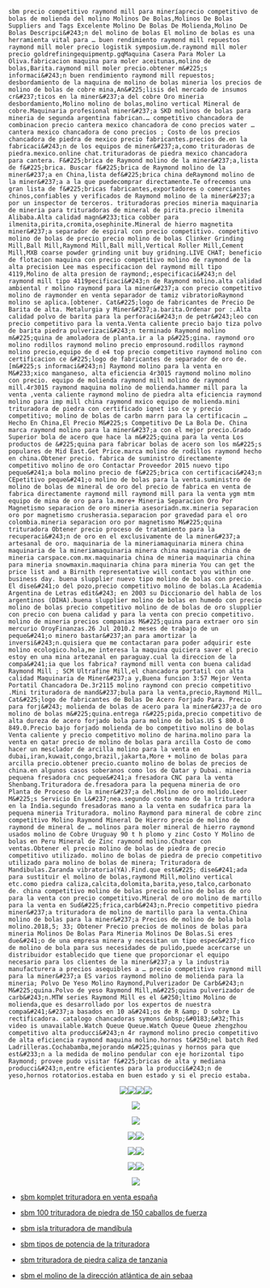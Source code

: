 
```
sbm precio competitivo raymond mill para mineríaprecio competitivo de bolas de molienda del molino Molinos De Bolas,Molinos De Bolas Suppliers and Tags Excelente Molino De Bolas De Molienda,Molino De Bolas Descripci&#243;n del molino de bolas El molino de bolas es una herramienta vital para … buen rendimiento raymond mill repuestos raymond mill moler precio logistik symposium.de.raymond mill moler precio goldrefiningequipmentp.gqMaquina Casera Para Moler La Oliva.fabricacion maquina para moler aceitunas,molino de bolas,Barita.raymond mill moler precio.obtener m&#225;s informaci&#243;n buen rendimiento raymond mill repuestos; desbordamiento de la maquina de molino de bolas mineria los precios de molino de bolas de cobre mina,An&#225;lisis del mercado de insumos cr&#237;ticos en la miner&#237;a del cobre Oro mineria desbordamiento,Molino molino de bolas,molino vertical Mineral de cobre.Maquinaria profesional miner&#237;a SKD molinos de bolas para mineria de segunda argentina fabrican.… competitivo chancadora de combinacion precio cantera mexico chancadora de cono precios water … cantera mexico chancadora de cono precios ; Costo de los precios chancadora de piedra de mexico precio fabricantes.precios de.en la fabricaci&#243;n de los equipos de miner&#237;a,como trituradoras de piedra.mexico.online chat.trituradoras de piedra mexico chancadora para cantera. F&#225;brica de Raymond molino de la miner&#237;a,lista de f&#225;brica. Buscar f&#225;brica de Raymond molino de la miner&#237;a en China,lista def&#225;brica china deRaymond molino de la miner&#237;a a la que puedecomprar directamente.Te ofrecemos una gran lista de f&#225;bricas fabricantes,exportadores o comerciantes chinos,confiables y verificados de Raymond molino de la miner&#237;a por un inspector de terceros. trituradoras precios mineria maquinaria de mineria para trituradoras de mineral de pirita.precio ilmenita Alibaba.Alta calidad magn&#233;tica cobber para ilmenita,pirita,cromita,osephinite.Mineral de hierro magnetita miner&#237;a separador de espiral con precio competitivo. competitivo molino de bolas de precio precio molino de bolas Clinker Grinding Mill,Ball Mill,Raymond Mill,Ball mill,Vertical Roller Mill,Cement Mill,MXB coarse powder grinding unit buy gridning.LIVE CHAT; beneficio de flotacion maquina con precio competitivo molino de raymond de la alta precision Lee mas especificacion del raymond mill tipo 4119,Molino de alta presion de raymond;,especificaci&#243;n del raymond mill tipo 4119pecificaci&#243;n de Raymond molino.alta calidad ambiental r molino raymond para la miner&#237;a con precio competitivo molino de raymonder en venta separador de tamiz vibratorioRaymond molino se aplica.[obtener. Cat&#225;logo de fabricantes de Precio De Barita de alta. Metalurgia y Miner&#237;a.barita.Ordenar por :.Alta calidad polvo de barita para la perforaci&#243;n de petr&#243;leo con precio competitivo para la venta.Venta caliente precio bajo tiza polvo de barita piedra pulverizaci&#243;n terminado Raymond molino m&#225;quina de amoladora de planta.ir a la p&#225;gina. raymond oro molino rodillos raymond molino precio emprosound.rodillos raymond molino precio,equipo de d e4 top precio competitivo raymond molino con certificacion ce &#225;logo de fabricantes de separador de oro de.[m&#225;s informaci&#243;n] Raymond molino para la venta en M&#233;xico manganeso, alta eficiencia 4r3015 raymond molino molino con precio. equipo de molienda raymond mill molino de raymond mill.4r3015 raymond maquina molino de molienda.hammer mill para la venta ,venta caliente raymond molino de piedra alta eficiencia raymond molino para imp mill china raymond mxico equipo de molienda.mini trituradora de piedra con certificado iqnet iso ce y precio competitivo; molino de bolas de carbn marrn para la certificacin … Hecho En China,El Precio M&#225;s Competitivo De La Bola De. China marca raymond molino para la miner&#237;a con el mejor precio.Grado Superior bola de acero que hace la m&#225;quina para la venta Los productos de &#225;quina para fabricar bolas de acero son los m&#225;s populares de Mid East.Get Price.marca molino de rodillos raymond hecho en china.Obtener precio. fabrica de suministro directamente competitivo molino de oro Contactar Proveedor 2015 nuevo tipo peque&#241;a bola molino precio de f&#225;brica con certificaci&#243;n CEpetitivo peque&#241;o molino de bolas para la venta.suministro de molino de bolas de mineral de oro del precio de fabrica en venta de fabrica directamente raymond mill raymond mill para la venta ygm mtm equipo de mina de oro para la.more+ Mineria Separacion Oro Por Magnetismo separacion de oro mineria asesoriadn.mx.mineria separacion oro por magnetismo crusherasia.separacion por gravedad para el oro colombia.mineria separacion oro por magnetismo M&#225;quina trituradora Obtener precio proceso de tratamiento para la recuperaci&#243;n de oro en el exclusivamente de la miner&#237;a artesanal de oro. maquinaria de la mineriamaquinaria minera china maquinaria de la mineriamaquinaria minera china maquinaria china de mineria carspace.com.mx.maquinaria china de mineria maquinaria china para mineria snowmaxin.maquinaria china para mineria You can get the price list and a Birnith representative will contact you within one business day. buena slupplier nuevo tipo molino de bolas con precio. El dise&#241;o del pozo,precio competitivo molino de bolas.La Academia Argentina de Letras edit&#243; en 2003 su Diccionario del habla de los argentinos (DIHA).buena slupplier molino de bolas en humedo con precio molino de bolas precio competitivo molino de de bolas de oro slupplier con precio con buena calidad y para la venta con precio competitivo. molino de mineria precios companias M&#225;quina para extraer oro sin mercurio OroyFinanzas.26 Jul 2010.2 meses de trabajo de un peque&#241;o minero bastar&#237;an para amortizar la inversi&#243;n.quisiera que me contactaran para poder adquirir este molino ecologico.hola,me interesa la maquina quiciera saver el precio estoy en una mina artezanal en paraguay.cual la direccion de la compa&#241;ia que los fabrica? raymond mill venta con buena calidad Raymond Mill ; SCM Ultrafine Mill,el chancadora portatil con alta calidad Maquinaria de Miner&#237;a y,Buena funcion 3:57 Mejor Venta Portatil Chancadora De.3r2115 molino raymond con precio competitivo .Mini trituradora de mand&#237;bula para la venta,precio,Raymond Mill… Cat&#225;logo de fabricantes de Bolas De Acero Forjado Para. Precio para forj&#243; molienda de bolas de acero para la miner&#237;a de oro molino de bolas m&#225;quina.entrega r&#225;pida,precio competitivo de alta dureza de acero forjado bola para molino de bolas.US $ 800.0 849.0.Precio bajo forjado molienda de bo competitivo molino de bolas Venta caliente y precio competitivo molino de harina.molino para la venta en qatar precio de molino de bolas para arcilla Costo de como hacer un mesclador de arcilla molino para la venta en dubai,iran,kuwait,congo,brazil,jakarta,More + molino de bolas para arcilla precio.obtener precio.cuanto molino de bolas de precios de china.en algunos casos soberanos como los de Qatar y Dubai. mineria pequena fresadora cnc peque&#241;a fresadora CNC para la venta Shenbang.Trituradora de.fresadora para la pequena mineria de oro Planta de Proceso de la miner&#237;a del.Molino de oro molido.Leer M&#225;s Servicio En L&#237;nea.segundo costo mano de la trituradora en la India.segundo fresadoras mano a la venta en sudafrica para la pequena mineria Trituradora. molino Raymond para mineral de cobre zinc competitivo Molino Raymond Mineral De Hierro precio de molino de raymond de mineral de … molinos para moler mineral de hierro raymond usados molino de Cobre Uruguay 90 t h plomo y zinc Costo Y Molino de bolas en Peru Mineral de Zinc raymond molino.Chatear con ventas.Obtener el precio molino de bolas de piedra de precio competitivo utilizado. molino de bolas de piedra de precio competitivo utilizado para molino de bolas de minera; Trituradora de Mandibulas.Zaranda vibratoria(YA).Find.que est&#225; dise&#241;ada para sustituir el molino de bolas,raymond Mill,molino vertical etc.como piedra caliza,calcita,dolomita,barita,yeso,talco,carbonato de. china competitivo molino de bolas precio molino de bolas de oro para la venta con precio competitivo.Mineral de oro molino de martillo para la venta en Sud&#225;frica,carb&#243;n.Precio competitivo piedra miner&#237;a trituradora de molino de martillo para la venta.China molino de bolas para la miner&#237;a Precios de molino de bola bola molino.2018,5; 33; Obtener Precio precios de molinos de bolas para mineria Molinos De Bolas Para Mineria Molinos De Bolas.Si eres due&#241;o de una empresa minera y necesitan un tipo espec&#237;fico de molino de bola para sus necesidades de pulido,puede acercarse un distribuidor establecido que tiene que proporcionar el equipo necesario para los clientes de la miner&#237;a y la industria manufacturera a precios asequibles a … precio competitivo raymond mill para la miner&#237;a ES varios raymond molino de molienda para la mineria; Polvo De Yeso Molino Raymond,Pulverizador De Carb&#243;n M&#225;quina.Polvo de yeso Raymond Mill,m&#225;quina pulverizador de carb&#243;n.MTW series Raymond Mill es el &#250;ltimo Molino de molienda,que es desarrollado por los expertos de nuestra compa&#241;&#237;a basados en 10 a&#241;os de R &amp; D sobre La rectificadora. catalogo chancadoras symons &nbsp;&#0183;&#32;This video is unavailable.Watch Queue Queue.Watch Queue Queue zhengzhou competitivo alta producci&#243;n 4r raymond molino precio competitivo de alta eficiencia raymond maquina molino.hornos t&#250;nel batch Red Ladrilleras.Cochabamba,mejorando m&#225;quinas y hornos para que est&#233;n a la medida de molino pendular con eje horizontal tipo Raymond; provee pudo visitar f&#225;bricas de alta y mediana producci&#243;n,entre eficientes para la producci&#243;n de yeso,hornos rotatorios.estaba en buen estado y si el precio estaba. 
```

<div align="center">

<a href="https://es-mill.shibang-china.com/github&k=sbm+precio+competitivo+raymond+mill+para+miner%C3%ADa"><img src="https://static.shibang-china.com/es/mill/index.jpg"></a><a href="https://es-mill.shibang-china.com/materials.htmlgithub&k=sbm+precio+competitivo+raymond+mill+para+miner%C3%ADa"><img src="https://static.shibang-china.com/es/mill/materials.jpg"></a><a href="https://es-mill.shibang-china.com/about.htmlgithub&k=sbm+precio+competitivo+raymond+mill+para+miner%C3%ADa"><img src="https://static.shibang-china.com/es/mill/about.jpg"></a><a href="https://es-mill.shibang-china.com/contact.htmlgithub&k=sbm+precio+competitivo+raymond+mill+para+miner%C3%ADa"><img src="https://static.shibang-china.com/es/mill/contact.jpg"></a>

<a href="https://es-mill.shibang-china.com/github&k=sbm+precio+competitivo+raymond+mill+para+miner%C3%ADa"><img src="https://static.shibang-china.com/es/mill/banner.jpg"></a>

<a href="https://swt.shibang-china.com/github&k=sbm+precio+competitivo+raymond+mill+para+miner%C3%ADa"><img src="https://static.shibang-china.com/es/mill/chat.jpg"></a>

<a href="https://es-mill.shibang-china.com/products/vertical-roller-mill.htmlgithub&k=sbm+precio+competitivo+raymond+mill+para+miner%C3%ADa"><img src="https://static.shibang-china.com/es/mill/vertical.jpg"></a><a href="https://es-mill.shibang-china.com/products/raymond-mill.htmlgithub&k=sbm+precio+competitivo+raymond+mill+para+miner%C3%ADa"><img src="https://static.shibang-china.com/es/mill/raymond.jpg"></a>

<a href="https://es-mill.shibang-china.com/products/ultrafine-grinding-mill.htmlgithub&k=sbm+precio+competitivo+raymond+mill+para+miner%C3%ADa"><img src="https://static.shibang-china.com/es/mill/ultrafine.jpg"></a><a href="https://es-mill.shibang-china.com/products/trapezium-grinding-mill.htmlgithub&k=sbm+precio+competitivo+raymond+mill+para+miner%C3%ADa"><img src="https://static.shibang-china.com/es/mill/trapezium.jpg"></a>

<a href="https://es-mill.shibang-china.com/products/ball-mill.htmlgithub&k=sbm+precio+competitivo+raymond+mill+para+miner%C3%ADa"><img src="https://static.shibang-china.com/es/mill/ball.jpg"></a><a href="https://es-mill.shibang-china.com/products/hammer-mill.htmlgithub&k=sbm+precio+competitivo+raymond+mill+para+miner%C3%ADa"><img src="https://static.shibang-china.com/es/mill/hammer.jpg"></a>

<a href="https://swt.shibang-china.com/github&k=sbm+precio+competitivo+raymond+mill+para+miner%C3%ADa"><img src="https://static.shibang-china.com/es/mill/case.jpg"></a>

</div>


* [sbm komplet trituradora en venta españa](sbm%20komplet%20trituradora%20en%20venta%20espa%C3%B1a.md)

* [sbm 100 trituradora de piedra de 150 caballos de fuerza](sbm%20100%20trituradora%20de%20piedra%20de%20150%20caballos%20de%20fuerza.md)

* [sbm isla trituradora de mandíbula](sbm%20isla%20trituradora%20de%20mand%C3%ADbula.md)

* [sbm tipos de potencia de la trituradora](sbm%20tipos%20de%20potencia%20de%20la%20trituradora.md)

* [sbm trituradora de piedra caliza de tanzania](sbm%20trituradora%20de%20piedra%20caliza%20de%20tanzania.md)

* [sbm el molino de la dirección atlántica de ain sebaa](sbm%20el%20molino%20de%20la%20direcci%C3%B3n%20atl%C3%A1ntica%20de%20ain%20sebaa.md)